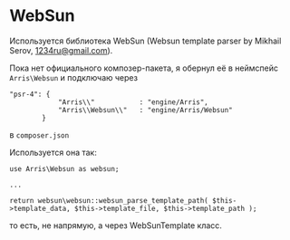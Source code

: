 # WebSun

Используется библиотека WebSun (Websun template parser by Mikhail Serov, 1234ru@gmail.com).

Пока нет официального композер-пакета, я обернул её в неймспейс `Arris\Websun` и подключаю
через
```
"psr-4": {
            "Arris\\"           : "engine/Arris",
            "Arris\\Websun\\"   : "engine/Arris/Websun"
        }
```
в `composer.json`

Используется она так:

```
use Arris\Websun as websun;

...

return websun\websun::websun_parse_template_path( $this->template_data, $this->template_file, $this->template_path );

```

то есть, не напрямую, а через WebSunTemplate класс.